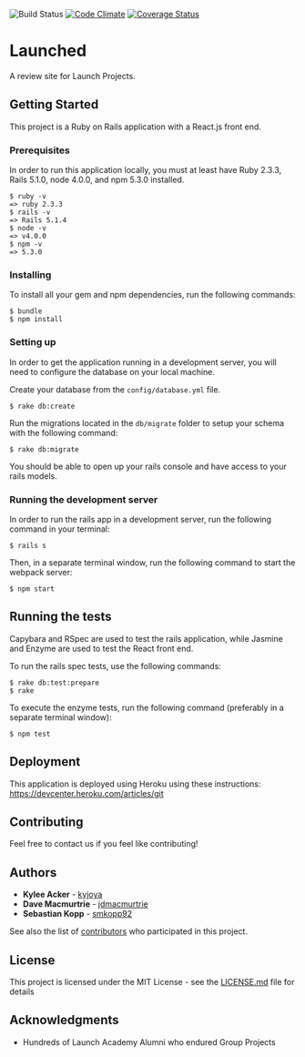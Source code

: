 ![Build Status](https://codeship.com/projects/eb1dac80-8ffc-0135-d228-221ed15e40b3/status?branch=master)
[![Code Climate](https://codeclimate.com/github/jdmacmurtrie/launched/badges/gpa.svg)](https://codeclimate.com/github/jdmacmurtrie/launched)
[![Coverage Status](https://coveralls.io/repos/github/jdmacmurtrie/launched/badge.svg?branch=master)](https://coveralls.io/github/jdmacmurtrie/launched?branch=master)

# Launched

A review site for Launch Projects.

## Getting Started

This project is a Ruby on Rails application with a React.js front end.

### Prerequisites

In order to run this application locally, you must at least have Ruby 2.3.3, Rails 5.1.0, node 4.0.0, and npm 5.3.0 installed.

```no-highlight
$ ruby -v
=> ruby 2.3.3
$ rails -v
=> Rails 5.1.4
$ node -v
=> v4.0.0
$ npm -v
=> 5.3.0
```

### Installing

To install all your gem and npm dependencies, run the following commands:

```
$ bundle
$ npm install
```

### Setting up

In order to get the application running in a development server, you will need to configure the database on your local machine.

Create your database from the `config/database.yml` file.

```
$ rake db:create
```

Run the migrations located in the `db/migrate` folder to setup your schema with the following command:

```
$ rake db:migrate
```

You should be able to open up your rails console and have access to your rails models.

### Running the development server

In order to run the rails app in a development server, run the following command in your terminal:

```
$ rails s
```

Then, in a separate terminal window, run the following command to start the webpack server:

```
$ npm start
```

## Running the tests

Capybara and RSpec are used to test the rails application, while Jasmine and Enzyme are used to test the React front end.

To run the rails spec tests, use the following commands:

```
$ rake db:test:prepare
$ rake
```

To execute the enzyme tests, run the following command (preferably in a separate terminal window):

```
$ npm test
```

## Deployment

This application is deployed using Heroku using these instructions: https://devcenter.heroku.com/articles/git

## Contributing

Feel free to contact us if you feel like contributing!

## Authors

* **Kylee Acker** - [kyjoya](https://github.com/kyjoya)
* **Dave Macmurtrie** - [jdmacmurtrie](https://github.com/jdmacmurtrie)
* **Sebastian Kopp** - [smkopp92](https://github.com/smkopp92)

See also the list of [contributors](https://github.com/your/project/contributors) who participated in this project.

## License

This project is licensed under the MIT License - see the [LICENSE.md](LICENSE.md) file for details

## Acknowledgments

* Hundreds of Launch Academy Alumni who endured Group Projects
